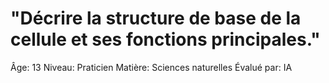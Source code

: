 # "Décrire la structure de base de la cellule et ses fonctions principales."

Âge: 13
Niveau: Praticien
Matière: Sciences naturelles
Évalué par: IA